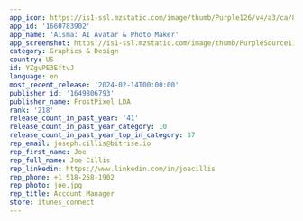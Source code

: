```yaml
---
app_icon: https://is1-ssl.mzstatic.com/image/thumb/Purple126/v4/a3/ca/84/a3ca8442-8e78-3cd9-5f2f-93260e23dd70/AppIcon-0-0-1x_U007epad-0-0-sRGB-85-220.jpeg/1024x1024bb.png
app_id: '1660783902'
app_name: 'Aisma: AI Avatar & Photo Maker'
app_screenshot: https://is1-ssl.mzstatic.com/image/thumb/PurpleSource116/v4/1f/03/cb/1f03cb33-e2d4-7d80-0593-eac708e040b4/197d08fb-f9b2-4af7-bca5-b2cf0164ffd0_fgfghfgh.png/1242x2208bb.png
category: Graphics & Design
country: US
id: YZgvPE3EftvJ
language: en
most_recent_release: '2024-02-14T00:00:00'
publisher_id: '1649806793'
publisher_name: FrostPixel LDA
rank: '218'
release_count_in_past_year: '41'
release_count_in_past_year_category: 10
release_count_in_past_year_top_in_category: 37
rep_email: joseph.cillis@bitrise.io
rep_first_name: Joe
rep_full_name: Joe Cillis
rep_linkedin: https://www.linkedin.com/in/joecillis
rep_phone: +1 518-258-1902
rep_photo: joe.jpg
rep_title: Account Manager
store: itunes_connect
---
```

